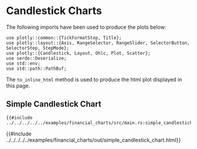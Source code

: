 # Candlestick Charts

The following imports have been used to produce the plots below:

```rust,no_run
use plotly::common::{TickFormatStop, Title};
use plotly::layout::{Axis, RangeSelector, RangeSlider, SelectorButton, SelectorStep, StepMode};
use plotly::{Candlestick, Layout, Ohlc, Plot, Scatter};
use serde::Deserialize;
use std::env;
use std::path::PathBuf;
```

The `to_inline_html` method is used to produce the html plot displayed in this page.

## Simple Candlestick Chart
```rust,no_run
{{#include ../../../../../examples/financial_charts/src/main.rs:simple_candlestick_chart}}
```

{{#include ../../../../../examples/financial_charts/out/simple_candlestick_chart.html}}
